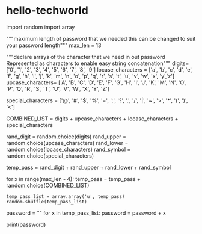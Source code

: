 # hello-techworld
import random
import array

"""maximum length of password that we needed
 this can be changed to suit your password length"""
max_len = 13

"""declare arrays of the character that we need in out password
 Represented as characters to enable easy string concatenation"""
digits= ['0', '1', '2', '3', '4', '5', '6', '7', '8', '9']
locase_characters = ['a', 'b', 'c', 'd', 'e', 'f', 'g', 'h',
                    'i', 'j', 'k', 'm', 'n', 'o', 'p', 'q',
                    'r', 's', 't', 'u', 'v', 'w', 'x', 'y','z']
upcase_characters= ['A', 'B', 'C', 'D', 'E', 'F', 'G', 'H',
                    'I', 'J', 'K', 'M', 'N', 'O', 'P', 'Q',
                    'R', 'S', 'T', 'U', 'V', 'W', 'X', 'Y',
                    'Z']

special_characters = ['@', '#', '$', '%', '=', ':', '?', '.', '/', '|', '~', '>',
        '*', '(', ')', '<']


COMBINED_LIST = digits + upcase_characters + locase_characters + special_characters


rand_digit = random.choice(digits)
rand_upper = random.choice(upcase_characters)
rand_lower = random.choice(locase_characters)
rand_symbol = random.choice(special_characters)




temp_pass = rand_digit + rand_upper + rand_lower + rand_symbol


for x in range(max_len - 4):
    temp_pass = temp_pass + random.choice(COMBINED_LIST)

   
    temp_pass_list = array.array('u', temp_pass)
    random.shuffle(temp_pass_list)


password = ""
for x in temp_pass_list:
        password = password + x
        

print(password)

